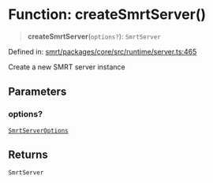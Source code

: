# Function: createSmrtServer()

> **createSmrtServer**(`options?`): `SmrtServer`

Defined in: [smrt/packages/core/src/runtime/server.ts:465](https://github.com/happyvertical/smrt/blob/71a16025d52b026725fd522a392015e67e1d6489/packages/core/src/runtime/server.ts#L465)

Create a new SMRT server instance

## Parameters

### options?

[`SmrtServerOptions`](../interfaces/SmrtServerOptions.md)

## Returns

`SmrtServer`
